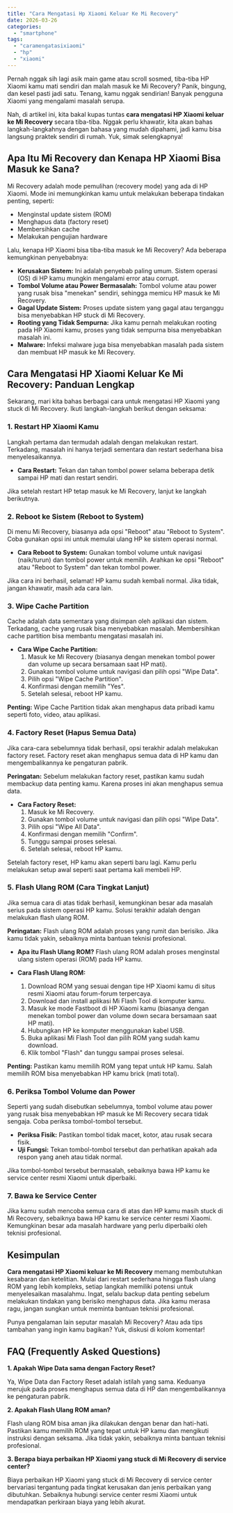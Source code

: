 ```yaml
---
title: "Cara Mengatasi Hp Xiaomi Keluar Ke Mi Recovery"
date: 2026-03-26
categories: 
  - "smartphone"
tags: 
  - "caramengatasixiaomi"
  - "hp"
  - "xiaomi"
---
```


Pernah nggak sih lagi asik main game atau scroll sosmed, tiba-tiba HP Xiaomi kamu mati sendiri dan malah masuk ke Mi Recovery? Panik, bingung, dan kesel pasti jadi satu. Tenang, kamu nggak sendirian! Banyak pengguna Xiaomi yang mengalami masalah serupa.

Nah, di artikel ini, kita bakal kupas tuntas **cara mengatasi HP Xiaomi keluar ke Mi Recovery** secara tiba-tiba. Nggak perlu khawatir, kita akan bahas langkah-langkahnya dengan bahasa yang mudah dipahami, jadi kamu bisa langsung praktek sendiri di rumah. Yuk, simak selengkapnya!

## Apa Itu Mi Recovery dan Kenapa HP Xiaomi Bisa Masuk ke Sana?

Mi Recovery adalah mode pemulihan (recovery mode) yang ada di HP Xiaomi. Mode ini memungkinkan kamu untuk melakukan beberapa tindakan penting, seperti:

- Menginstal update sistem (ROM)
- Menghapus data (factory reset)
- Membersihkan cache
- Melakukan pengujian hardware

Lalu, kenapa HP Xiaomi bisa tiba-tiba masuk ke Mi Recovery? Ada beberapa kemungkinan penyebabnya:

- **Kerusakan Sistem:** Ini adalah penyebab paling umum. Sistem operasi (OS) di HP kamu mungkin mengalami error atau corrupt.
- **Tombol Volume atau Power Bermasalah:** Tombol volume atau power yang rusak bisa "menekan" sendiri, sehingga memicu HP masuk ke Mi Recovery.
- **Gagal Update Sistem:** Proses update sistem yang gagal atau terganggu bisa menyebabkan HP stuck di Mi Recovery.
- **Rooting yang Tidak Sempurna:** Jika kamu pernah melakukan rooting pada HP Xiaomi kamu, proses yang tidak sempurna bisa menyebabkan masalah ini.
- **Malware:** Infeksi malware juga bisa menyebabkan masalah pada sistem dan membuat HP masuk ke Mi Recovery.

## Cara Mengatasi HP Xiaomi Keluar Ke Mi Recovery: Panduan Lengkap

Sekarang, mari kita bahas berbagai cara untuk mengatasi HP Xiaomi yang stuck di Mi Recovery. Ikuti langkah-langkah berikut dengan seksama:

### 1\. Restart HP Xiaomi Kamu

Langkah pertama dan termudah adalah dengan melakukan restart. Terkadang, masalah ini hanya terjadi sementara dan restart sederhana bisa menyelesaikannya.

- **Cara Restart:** Tekan dan tahan tombol power selama beberapa detik sampai HP mati dan restart sendiri.

Jika setelah restart HP tetap masuk ke Mi Recovery, lanjut ke langkah berikutnya.

### 2\. Reboot ke Sistem (Reboot to System)

Di menu Mi Recovery, biasanya ada opsi "Reboot" atau "Reboot to System". Coba gunakan opsi ini untuk memulai ulang HP ke sistem operasi normal.

- **Cara Reboot to System:** Gunakan tombol volume untuk navigasi (naik/turun) dan tombol power untuk memilih. Arahkan ke opsi "Reboot" atau "Reboot to System" dan tekan tombol power.

Jika cara ini berhasil, selamat! HP kamu sudah kembali normal. Jika tidak, jangan khawatir, masih ada cara lain.

### 3\. Wipe Cache Partition

Cache adalah data sementara yang disimpan oleh aplikasi dan sistem. Terkadang, cache yang rusak bisa menyebabkan masalah. Membersihkan cache partition bisa membantu mengatasi masalah ini.

- **Cara Wipe Cache Partition:**
    1. Masuk ke Mi Recovery (biasanya dengan menekan tombol power dan volume up secara bersamaan saat HP mati).
    2. Gunakan tombol volume untuk navigasi dan pilih opsi "Wipe Data".
    3. Pilih opsi "Wipe Cache Partition".
    4. Konfirmasi dengan memilih "Yes".
    5. Setelah selesai, reboot HP kamu.

**Penting:** Wipe Cache Partition tidak akan menghapus data pribadi kamu seperti foto, video, atau aplikasi.

### 4\. Factory Reset (Hapus Semua Data)

Jika cara-cara sebelumnya tidak berhasil, opsi terakhir adalah melakukan factory reset. Factory reset akan menghapus semua data di HP kamu dan mengembalikannya ke pengaturan pabrik.

**Peringatan:** Sebelum melakukan factory reset, pastikan kamu sudah membackup data penting kamu. Karena proses ini akan menghapus semua data.

- **Cara Factory Reset:**
    1. Masuk ke Mi Recovery.
    2. Gunakan tombol volume untuk navigasi dan pilih opsi "Wipe Data".
    3. Pilih opsi "Wipe All Data".
    4. Konfirmasi dengan memilih "Confirm".
    5. Tunggu sampai proses selesai.
    6. Setelah selesai, reboot HP kamu.

Setelah factory reset, HP kamu akan seperti baru lagi. Kamu perlu melakukan setup awal seperti saat pertama kali membeli HP.

### 5\. Flash Ulang ROM (Cara Tingkat Lanjut)

Jika semua cara di atas tidak berhasil, kemungkinan besar ada masalah serius pada sistem operasi HP kamu. Solusi terakhir adalah dengan melakukan flash ulang ROM.

**Peringatan:** Flash ulang ROM adalah proses yang rumit dan berisiko. Jika kamu tidak yakin, sebaiknya minta bantuan teknisi profesional.

- **Apa itu Flash Ulang ROM?** Flash ulang ROM adalah proses menginstal ulang sistem operasi (ROM) pada HP kamu.
    
- **Cara Flash Ulang ROM:**
    
    1. Download ROM yang sesuai dengan tipe HP Xiaomi kamu di situs resmi Xiaomi atau forum-forum terpercaya.
    2. Download dan install aplikasi Mi Flash Tool di komputer kamu.
    3. Masuk ke mode Fastboot di HP Xiaomi kamu (biasanya dengan menekan tombol power dan volume down secara bersamaan saat HP mati).
    4. Hubungkan HP ke komputer menggunakan kabel USB.
    5. Buka aplikasi Mi Flash Tool dan pilih ROM yang sudah kamu download.
    6. Klik tombol "Flash" dan tunggu sampai proses selesai.

**Penting:** Pastikan kamu memilih ROM yang tepat untuk HP kamu. Salah memilih ROM bisa menyebabkan HP kamu brick (mati total).

### 6\. Periksa Tombol Volume dan Power

Seperti yang sudah disebutkan sebelumnya, tombol volume atau power yang rusak bisa menyebabkan HP masuk ke Mi Recovery secara tidak sengaja. Coba periksa tombol-tombol tersebut.

- **Periksa Fisik:** Pastikan tombol tidak macet, kotor, atau rusak secara fisik.
- **Uji Fungsi:** Tekan tombol-tombol tersebut dan perhatikan apakah ada respon yang aneh atau tidak normal.

Jika tombol-tombol tersebut bermasalah, sebaiknya bawa HP kamu ke service center resmi Xiaomi untuk diperbaiki.

### 7\. Bawa ke Service Center

Jika kamu sudah mencoba semua cara di atas dan HP kamu masih stuck di Mi Recovery, sebaiknya bawa HP kamu ke service center resmi Xiaomi. Kemungkinan besar ada masalah hardware yang perlu diperbaiki oleh teknisi profesional.

## Kesimpulan

**Cara mengatasi HP Xiaomi keluar ke Mi Recovery** memang membutuhkan kesabaran dan ketelitian. Mulai dari restart sederhana hingga flash ulang ROM yang lebih kompleks, setiap langkah memiliki potensi untuk menyelesaikan masalahmu. Ingat, selalu backup data penting sebelum melakukan tindakan yang berisiko menghapus data. Jika kamu merasa ragu, jangan sungkan untuk meminta bantuan teknisi profesional.

Punya pengalaman lain seputar masalah Mi Recovery? Atau ada tips tambahan yang ingin kamu bagikan? Yuk, diskusi di kolom komentar!

## FAQ (Frequently Asked Questions)

**1\. Apakah Wipe Data sama dengan Factory Reset?**

Ya, Wipe Data dan Factory Reset adalah istilah yang sama. Keduanya merujuk pada proses menghapus semua data di HP dan mengembalikannya ke pengaturan pabrik.

**2\. Apakah Flash Ulang ROM aman?**

Flash ulang ROM bisa aman jika dilakukan dengan benar dan hati-hati. Pastikan kamu memilih ROM yang tepat untuk HP kamu dan mengikuti instruksi dengan seksama. Jika tidak yakin, sebaiknya minta bantuan teknisi profesional.

**3\. Berapa biaya perbaikan HP Xiaomi yang stuck di Mi Recovery di service center?**

Biaya perbaikan HP Xiaomi yang stuck di Mi Recovery di service center bervariasi tergantung pada tingkat kerusakan dan jenis perbaikan yang dibutuhkan. Sebaiknya hubungi service center resmi Xiaomi untuk mendapatkan perkiraan biaya yang lebih akurat.
